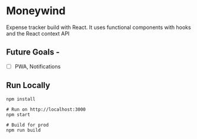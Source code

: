 # Moneywind

Expense tracker build with React. It uses functional components with hooks and the React context API

## Future Goals -

- [ ] PWA, Notifications

## Run Locally

```
npm install

# Run on http://localhost:3000
npm start

# Build for prod
npm run build
```
